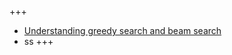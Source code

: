 +++
- [Understanding greedy search and beam search](https://medium.com/@jessica_lopez/understanding-greedy-search-and-beam-search-98c1e3cd821d)
- ss
+++
